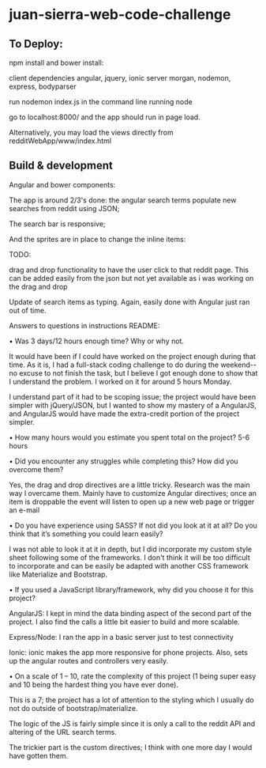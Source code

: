 # juan-sierra-web-code-challenge

## To Deploy:

npm install and bower install:

client dependencies angular, jquery, ionic
server morgan, nodemon, express, bodyparser

run  nodemon index.js in the command line running node

go to localhost:8000/ and the app should run in page load.

Alternatively, you may load the views directly from redditWebApp/www/index.html

## Build & development

Angular and bower components:

The app is around 2/3's done: the angular search terms populate new searches from reddit using JSON; 

The search bar is responsive;

And the sprites are in place to change the inline items:

TODO:

drag and drop functionality to have the user click to that reddit page. This can be added easily from the json but not yet available as i was working on the drag and drop

Update of search items as typing. Again, easily done with Angular just ran out of time.

Answers to questions in instructions README:


• Was 3 days/12 hours enough time? Why or why not.

It would have been if I could have worked on the project enough during that time. As it is, I had a full-stack coding challenge to do during the weekend--no excuse to not finish the task, but I believe I got enough done to show that I understand the problem. I worked on it for around 5 hours Monday.

I understand part of it had to be scoping issue; the project would have been simpler with jQuery/JSON, but I wanted to show my mastery of a AngularJS, and AngularJS would have made the extra-credit portion of the project simpler.

• How many hours would you estimate you spent total on the project?
5-6 hours

• Did you encounter any struggles while completing this? How did you overcome them?

Yes, the drag and drop directives are a little tricky. Research was the main way I overcame them. Mainly have to customize Angular directives; once an item is droppable the event will listen to open up a new web page or trigger an e-mail

• Do you have experience using SASS? If not did you look at it at all? Do you think
that it’s something you could learn easily?

I was not able to look it at it in depth, but I did incorporate my custom style sheet following some of the frameworks. I don't think it will be too difficult to incorporate and can be easily be adapted with another CSS framework like Materialize and Bootstrap.

• If you used a JavaScript library/framework, why did you choose it for this project?

AngularJS: I kept in mind the data binding aspect of the second part of the project. I also find the calls a little bit easier to build and more scalable.

Express/Node: I ran the app in a basic server just to test connectivity

Ionic: ionic makes the app more responsive for phone projects. Also, sets up the angular routes and controllers very easily.

• On a scale of 1 – 10, rate the complexity of this project (1 being super easy and 10
being the hardest thing you have ever done).

This is a 7; the project has a lot of attention to the styling which I usually do not do outside of bootstrap/materialize. 

The logic of the JS is fairly simple since it is only a call to the reddit API and altering of the URL search terms.

The trickier part is the custom directives; I think with one more day I would have gotten them.